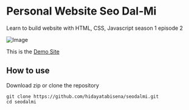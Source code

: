 # Personal Website Seo Dal-Mi
Learn to build website with HTML, CSS, Javascript season 1 episode 2

![Image](https://res.cloudinary.com/moyadev/image/upload/v1610292705/Moyadev/hexanian-one-squashed.jpg)

This is the [Demo Site](https://hexanian-one.netlify.app)

## How to use

Download zip or clone the repository

```
git clone https://github.com/hidayatabisena/seodalmi.git
cd seodalmi
```